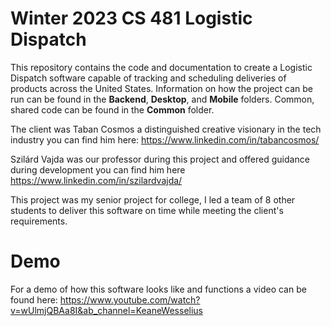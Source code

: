 # Winter 2023 CS 481 Logistic Dispatch
This repository contains the code and documentation to create a Logistic Dispatch software capable of tracking and scheduling deliveries of products across the United States. Information on how the project can be run can be found in the **Backend**, **Desktop**, and **Mobile** folders. Common, shared code can be found in the **Common** folder.

The client was Taban Cosmos a distinguished creative visionary in the tech industry you can find him here: https://www.linkedin.com/in/tabancosmos/

Szilárd Vajda was our professor during this project and offered guidance during development you can find him here https://www.linkedin.com/in/szilardvajda/ 

This project was my senior project for college, I led a team of 8 other students to deliver this software on time while meeting the client's requirements. 



# Demo
For a demo of how this software looks like and functions a video can be found here: https://www.youtube.com/watch?v=wUlmjQBAa8I&ab_channel=KeaneWesselius
